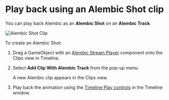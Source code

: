 # Play back using an Alembic Shot clip

You can play back Alembic as an **Alembic Shot** on an **Alembic Track**.

![Alembic Shot Clip](images/abc_shot_clip.gif)

To create an Alembic Shot:

1. Drag a GameObject with an [Alembic Stream Player](ref_StreamPlayer.md) component onto the Clips view in Timeline.

2. Select **Add Clip With Alembic Track** from the pop-up menu.

   A new Alembic clip appears in the Clips view.

3. Play back the animation using the [Timeline Play controls](https://docs.unity3d.com/Packages/com.unity.timeline@latest/index.html?subfolder=/manual/tl-play-ctrls.html) in the Timeline window.
